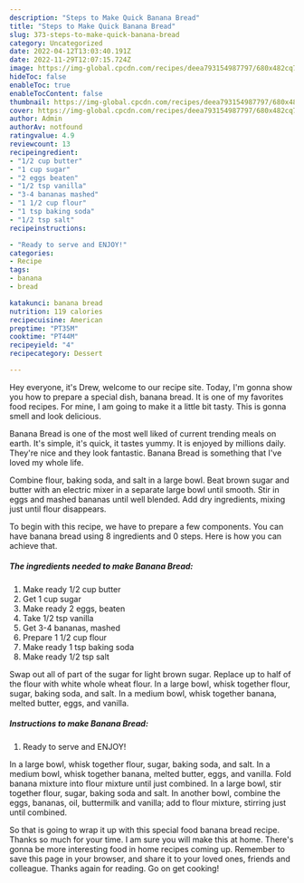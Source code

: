 ```yaml
---
description: "Steps to Make Quick Banana Bread"
title: "Steps to Make Quick Banana Bread"
slug: 373-steps-to-make-quick-banana-bread
category: Uncategorized
date: 2022-04-12T13:03:40.191Z
date: 2022-11-29T12:07:15.724Z
image: https://img-global.cpcdn.com/recipes/deea793154987797/680x482cq70/banana-bread-recipe-main-photo.jpg
hideToc: false
enableToc: true
enableTocContent: false
thumbnail: https://img-global.cpcdn.com/recipes/deea793154987797/680x482cq70/banana-bread-recipe-main-photo.jpg
cover: https://img-global.cpcdn.com/recipes/deea793154987797/680x482cq70/banana-bread-recipe-main-photo.jpg
author: Admin
authorAv: notfound
ratingvalue: 4.9
reviewcount: 13
recipeingredient:
- "1/2 cup butter"
- "1 cup sugar"
- "2 eggs beaten"
- "1/2 tsp vanilla"
- "3-4 bananas mashed"
- "1 1/2 cup flour"
- "1 tsp baking soda"
- "1/2 tsp salt"
recipeinstructions:

- "Ready to serve and ENJOY!"
categories:
- Recipe
tags:
- banana
- bread

katakunci: banana bread 
nutrition: 119 calories
recipecuisine: American
preptime: "PT35M"
cooktime: "PT44M"
recipeyield: "4"
recipecategory: Dessert

---
```



Hey everyone, it's Drew, welcome to our recipe site. Today, I'm gonna show you how to prepare a special dish, banana bread. It is one of my favorites food recipes. For mine, I am going to make it a little bit tasty. This is gonna smell and look delicious.

Banana Bread is one of the most well liked of current trending meals on earth. It's simple, it's quick, it tastes yummy. It is enjoyed by millions daily. They're nice and they look fantastic. Banana Bread is something that I've loved my whole life.

Combine flour, baking soda, and salt in a large bowl. Beat brown sugar and butter with an electric mixer in a separate large bowl until smooth. Stir in eggs and mashed bananas until well blended. Add dry ingredients, mixing just until flour disappears.


To begin with this recipe, we have to prepare a few components. You can have banana bread using 8 ingredients and 0 steps. Here is how you can achieve that.

<!--inarticleads1-->

##### The ingredients needed to make Banana Bread:

1. Make ready 1/2 cup butter
1. Get 1 cup sugar
1. Make ready 2 eggs, beaten
1. Take 1/2 tsp vanilla
1. Get 3-4 bananas, mashed
1. Prepare 1 1/2 cup flour
1. Make ready 1 tsp baking soda
1. Make ready 1/2 tsp salt


Swap out all of part of the sugar for light brown sugar. Replace up to half of the flour with white whole wheat flour. In a large bowl, whisk together flour, sugar, baking soda, and salt. In a medium bowl, whisk together banana, melted butter, eggs, and vanilla. 

<!--inarticleads2-->

##### Instructions to make Banana Bread:


1. Ready to serve and ENJOY!

In a large bowl, whisk together flour, sugar, baking soda, and salt. In a medium bowl, whisk together banana, melted butter, eggs, and vanilla. Fold banana mixture into flour mixture until just combined. In a large bowl, stir together flour, sugar, baking soda and salt. In another bowl, combine the eggs, bananas, oil, buttermilk and vanilla; add to flour mixture, stirring just until combined. 

So that is going to wrap it up with this special food banana bread recipe. Thanks so much for your time. I am sure you will make this at home. There's gonna be more interesting food in home recipes coming up. Remember to save this page in your browser, and share it to your loved ones, friends and colleague. Thanks again for reading. Go on get cooking!
